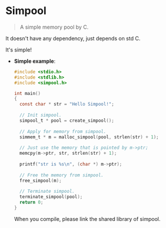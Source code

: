 # Simpool

>  A simple memory pool by C.



It doesn't have any dependency, just depends on std C.

It's simple!



* **Simple example**:

  ```c
  #include <stdio.h>
  #include <stdlib.h>
  #include <simpool.h>
  
  int main()
  {
    const char * str = "Hello Simpool!";
    
    // Init simpool.
    simpool_t * pool = create_simpool();
    
    // Apply for memory from simpool.
    simmem_t * m = malloc_simpool(pool, strlen(str) + 1);
    
    // Just use the memory that is pointed by m->ptr;
    memcpy(m->ptr, str, strlen(str) + 1);
    
    printf("str is %s\n", (char *) m->ptr);
    
    // Free the memory from simpool.
    free_simpool(m);
    
    // Terminate simpool.
    terminate_simpool(pool);
    return 0;
  }
  ```

  When you compile, please link the shared library of simpool.


